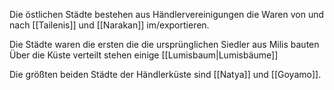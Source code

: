 Die östlichen Städte bestehen aus Händlervereinigungen die Waren von und nach [[Tailenis]] und [[Narakan]] im/exportieren.

Die Städte waren die ersten die die ursprünglichen Siedler aus Milis bauten
Über die Küste verteilt stehen einige [[Lumisbaum|Lumisbäume]] 

Die größten beiden Städte der Händlerküste sind [[Natya]] und [[Goyamo]].